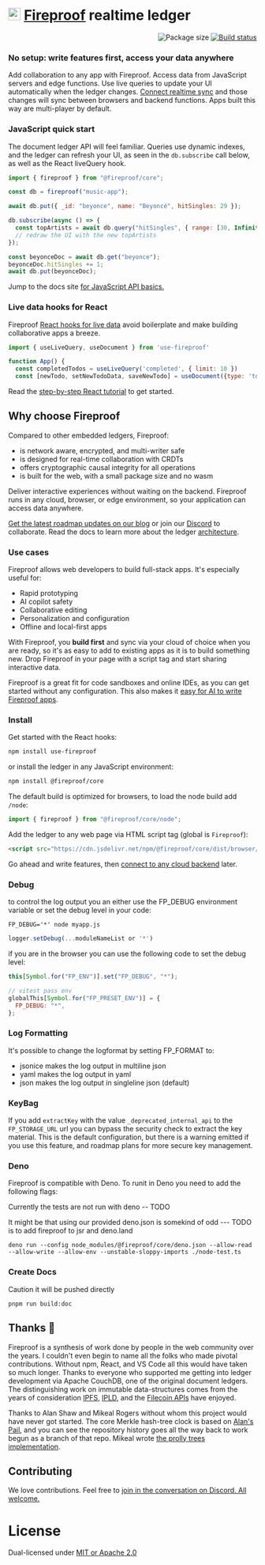 # <img src="https://fireproof.storage/static/img/flame.svg" alt="Fireproof logo" width="25"> [Fireproof](https://fireproof.storage) realtime ledger

<p align="right">
  <img src="https://img.shields.io/bundlephobia/minzip/%40fireproof%2Fcore" alt="Package size">
  <a href="https://github.com/fireproof-storage/fireproof/actions/workflows/ci.yaml">
    <img src="https://github.com/fireproof-storage/fireproof/actions/workflows/ci.yaml/badge.svg" alt="Build status">
  </a>
</p>

### No setup: write features first, access your data anywhere

Add collaboration to any app with Fireproof. Access data from JavaScript servers and edge functions. Use live queries to update your UI automatically when the ledger changes. [Connect realtime sync](https://www.npmjs.com/package/@fireproof/connect) and those changes will sync between browsers and backend functions. Apps built this way are multi-player by default.

### JavaScript quick start

The document ledger API will feel familiar. Queries use dynamic indexes, and the ledger can refresh your UI, as seen in the `db.subscribe` call below, as well as the React liveQuery hook.

```js
import { fireproof } from "@fireproof/core";

const db = fireproof("music-app");

await db.put({ _id: "beyonce", name: "Beyoncé", hitSingles: 29 });

db.subscribe(async () => {
  const topArtists = await db.query("hitSingles", { range: [30, Infinity] });
  // redraw the UI with the new topArtists
});

const beyonceDoc = await db.get("beyonce");
beyonceDoc.hitSingles += 1;
await db.put(beyonceDoc);
```

Jump to the docs site [for JavaScript API basics.](https://use-fireproof.com/docs/ledger-api/basics)

### Live data hooks for React

Fireproof [React hooks for live data](https://use-fireproof.com/docs/category/react-hooks) avoid boilerplate and make building collaborative apps a breeze.

```js
import { useLiveQuery, useDocument } from 'use-fireproof'

function App() {
  const completedTodos = useLiveQuery('completed', { limit: 10 })
  const [newTodo, setNewTodoData, saveNewTodo] = useDocument({type: 'todo', text: '', completed: false, created: Date.now() })
```

Read the [step-by-step React tutorial](https://use-fireproof.com/docs/react-tutorial) to get started.

## Why choose Fireproof

Compared to other embedded ledgers, Fireproof:

- is network aware, encrypted, and multi-writer safe
- is designed for real-time collaboration with CRDTs
- offers cryptographic causal integrity for all operations
- is built for the web, with a small package size and no wasm

Deliver interactive experiences without waiting on the backend. Fireproof runs in any cloud, browser, or edge environment, so your application can access data anywhere.

[Get the latest roadmap updates on our blog](https://fireproof.storage/blog/) or join our [Discord](https://discord.gg/cCryrNHePH) to collaborate. Read the docs to learn more about the ledger [architecture](https://use-fireproof.com/docs/architecture).

### Use cases

Fireproof allows web developers to build full-stack apps. It's especially useful for:

- Rapid prototyping
- AI copilot safety
- Collaborative editing
- Personalization and configuration
- Offline and local-first apps

With Fireproof, you **build first** and sync via your cloud of choice when you are ready, so it's as easy to add to existing apps as it is to build something new. Drop Fireproof in your page with a script tag and start sharing interactive data.

Fireproof is a great fit for code sandboxes and online IDEs, as you can get started without any configuration. This also makes it [easy for AI to write Fireproof apps](https://use-fireproof.com/docs/chatgpt-quick-start).

### Install

Get started with the React hooks:

```sh
npm install use-fireproof
```

or install the ledger in any JavaScript environment:

```sh
npm install @fireproof/core
```

The default build is optimized for browsers, to load the node build add `/node`:

```js
import { fireproof } from "@fireproof/core/node";
```

Add the ledger to any web page via HTML script tag (global is `Fireproof`):

```html
<script src="https://cdn.jsdelivr.net/npm/@fireproof/core/dist/browser/fireproof.global.js"></script>
```

Go ahead and write features, then [connect to any cloud backend](https://www.npmjs.com/package/@fireproof/connect) later.

### Debug

to control the log output you an either use the FP_DEBUG environment variable or set the debug level in your code:

```shell
FP_DEBUG='*' node myapp.js
```

```js
logger.setDebug(...moduleNameList or '*')
```

if you are in the browser you can use the following code to set the debug level:

```js
this[Symbol.for("FP_ENV")].set("FP_DEBUG", "*");
```

```js
// vitest pass env
globalThis[Symbol.for("FP_PRESET_ENV")] = {
  FP_DEBUG: "*",
};
```

### Log Formatting

It's possible to change the logformat by setting FP_FORMAT to:

- jsonice makes the log output in multiline json
- yaml makes the log output in yaml
- json makes the log output in singleline json (default)

### KeyBag

If you add `extractKey` with the value `_deprecated_internal_api` to the `FP_STORAGE_URL` url
you can bypass the security check to extract the key material. This is the default configuration,
but there is a warning emitted if you use this feature, and roadmap plans for more secure key management.

### Deno

Fireproof is compatible with Deno. To runit in Deno you need to add the following flags:

Currently the tests are not run with deno -- TODO

It might be that using our provided deno.json is somekind of odd
--- TODO is to add fireproof to jsr and deno.land

```shell
deno run --config node_modules/@fireproof/core/deno.json --allow-read --allow-write --allow-env --unstable-sloppy-imports ./node-test.ts
```

### Create Docs

Caution it will be pushed directly
```shell
pnpm run build:doc
```

## Thanks 🙏

Fireproof is a synthesis of work done by people in the web community over the years. I couldn't even begin to name all the folks who made pivotal contributions. Without npm, React, and VS Code all this would have taken so much longer. Thanks to everyone who supported me getting into ledger development via Apache CouchDB, one of the original document ledgers. The distinguishing work on immutable data-structures comes from the years of consideration [IPFS](https://ipfs.tech), [IPLD](https://ipld.io), and the [Filecoin APIs](https://docs.filecoin.io) have enjoyed.

Thanks to Alan Shaw and Mikeal Rogers without whom this project would have never got started. The core Merkle hash-tree clock is based on [Alan's Pail](https://github.com/alanshaw/pail), and you can see the repository history goes all the way back to work begun as a branch of that repo. Mikeal wrote [the prolly trees implementation](https://github.com/mikeal/prolly-trees).

## Contributing

We love contributions. Feel free to [join in the conversation on Discord. All welcome.](https://discord.gg/cCryrNHePH)

# License

Dual-licensed under [MIT or Apache 2.0](https://github.com/fireproof-storage/fireproof/blob/main/LICENSE.md)
